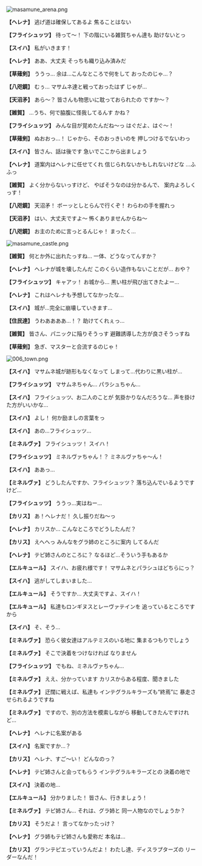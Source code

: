 
![masamune_arena.png](../images/backgrounds/masamune_arena.png)

**【ヘレナ】**
逃げ道は確保してあるよ
焦ることはない

**【フライシュッツ】**
待って～！
下の階にいる雑賀ちゃん達も
助けないとっ

**【スイハ】**
私がいきます！

**【ヘレナ】**
ああ、大丈夫
そっちも織り込み済みだ

**【草薙剣】**
ううっ…
余は…こんなところで何をして
おったのじゃ…？

**【八咫鏡】**
むぅ…
マサムネ達と戦っておったはず
じゃが…

**【天沼矛】**
あら～？
皆さんも物思いに耽っておられたの
ですか～？

**【雑賀】**
…うち、何で脇腹に怪我してるんす
かね？

**【フライシュッツ】**
みんな目が覚めたんだね～っ
はぐだよ、はぐ～！

**【草薙剣】**
ぬおおっ…！
じゃから、そのおっきいのを
押しつけるでないわっ

**【スイハ】**
皆さん、話は後です
急いでここから出ましょう

**【ヘレナ】**
道案内はヘレナに任せてくれ
信じられないかもしれないけどな
…ふふっ

**【雑賀】**
よく分からないっすけど、
やばそうなのは分かるんで、
案内よろしくっす！

**【八咫鏡】**
天沼矛！
ボーッとしとらんで行くぞ！
わらわの手を握れっ

**【天沼矛】**
はい、大丈夫ですよ～
怖くありませんからね～

**【八咫鏡】**
お主のために言っとるんじゃ！
まったく…

![masamune_castle.png](../images/backgrounds/masamune_castle.png)

**【雑賀】**
何とか外に出れたっすね…
一体、どうなってんすか？

**【ヘレナ】**
ヘレナが城を壊したんだ
このくらい造作もないことだが…
おや？

**【フライシュッツ】**
キャアッ！
お城から…
黒い柱が飛び出てきたよー…

**【ヘレナ】**
これはヘレナも予想してなかったな…

**【スイハ】**
城が…完全に崩壊していきます…

**【住民達】**
うわああああ…！？
助けてくれぇっ…

**【雑賀】**
皆さん、パニックに陥りそうっす
避難誘導した方が良さそうっすね

**【草薙剣】**
急ぎ、マスターと合流するのじゃ！

![006_town.png](../images/backgrounds/006_town.png)

**【スイハ】**
マサムネ城が跡形もなくなって
しまって…代わりに黒い柱が…

**【フライシュッツ】**
マサムネちゃん…
パラシュちゃん…

**【スイハ】**
フライシュッツ、お二人のことが
気掛かりなんだろうな…
声を掛けた方がいいかな…

**【スイハ】**
よし！
何か励ましの言葉をっ

**【スイハ】**
あの…フライシュッツ…

**【ミネルヴァ】**
フライシュッツ！
スイハ！

**【フライシュッツ】**
ミネルヴァちゃん！？
ミネルヴァちゃ～ん！

**【スイハ】**
ああっ…

**【ミネルヴァ】**
どうしたんですか、フライシュッツ？
落ち込んでいるようですけど…

**【フライシュッツ】**
ううっ…実はねー…

**【カリス】**
あ！ヘレナだ！
久し振りだね～っ

**【ヘレナ】**
カリスか…
こんなところでどうしたんだ？

**【カリス】**
えへへっ
みんなをグラ姉のところに案内
してるんだ

**【ヘレナ】**
テピ姉さんのところに？
なるほど…そういう手もあるか

**【エルキュール】**
スイハ、お疲れ様です！
マサムネとパラシュはどちらにっ？

**【スイハ】**
逃がしてしまいました…

**【エルキュール】**
そうですか…
大丈夫ですよ、スイハ！

**【エルキュール】**
私達もロンギヌスとレーヴァテインを
追っているところですから

**【スイハ】**
そ、そう…

**【ミネルヴァ】**
恐らく彼女達はアルテミスのいる地に
集まるつもりでしょう

**【ミネルヴァ】**
そこで決着をつけなければ
なりません

**【フライシュッツ】**
でもね、ミネルヴァちゃん…

**【ミネルヴァ】**
ええ、分かっています
カリスからある程度、聞きました

**【ミネルヴァ】**
迂闊に戦えば、私達も
インテグラルキラーズも“終焉”に
暴走させられるようですね

**【ミネルヴァ】**
ですので、別の方法を模索しながら
移動してきたんですけれど…

**【ヘレナ】**
ヘレナに名案がある

**【スイハ】**
名案ですか…？

**【カリス】**
ヘレナ、すご～い！
どんなのっ？

**【ヘレナ】**
テピ姉さんと会ってもらう
インテグラルキラーズとの
決着の地で

**【スイハ】**
決着の地…

**【エルキュール】**
分かりました！
皆さん、行きましょう！

**【ミネルヴァ】**
テピ姉さん…
それは、グラ姉と
同一人物なのでしょうか？

**【カリス】**
そうだよ！
言ってなかったっけ？

**【ヘレナ】**
グラ姉もテピ姉さんも愛称だ
本名は…

**【カリス】**
グランテピエっていうんだよ！
わたし達、ディスラプターズの
リーダーなんだ！